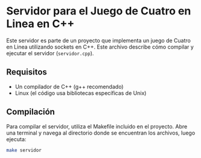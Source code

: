 # Servidor para el Juego de Cuatro en Linea en C++

Este servidor es parte de un proyecto que implementa un juego de Cuatro en Linea utilizando sockets en C++. Este archivo describe cómo compilar y ejecutar el servidor (`servidor.cpp`).

## Requisitos

- Un compilador de C++ (g++ recomendado)
- Linux (el código usa bibliotecas específicas de Unix)

## Compilación

Para compilar el servidor, utiliza el Makefile incluido en el proyecto. Abre una terminal y navega al directorio donde se encuentran los archivos, luego ejecuta:

```bash
make servidor
